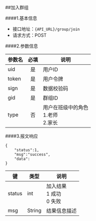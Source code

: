 ##加入群组

####1.基本信息
- 接口地址：`{API_URL}/group/join` 
- 请求方式：POST


####2.参数信息  

| 参数名    | 必填      | 说明      |
| -------   |:-------:  |--------   |
| uid       | 是        | 用户ID    |
| token     | 是        | 用户令牌  |
| sign      | 是        | 数据校验码|
| gid       | 是        | 群组ID    |
| type      | 否        | 用户在班级中的角色<br>1.老师<br>2.家长   |

####3.报文响应

```
{
	"status":1,
	"msg":"success",
	"data":
}
```

|键      |类型  |说明  |
|--------|------|------|
|status  |int   |加入结果<br>1 成功<br>0 失败|
|msg     |String|结果信息描述|
